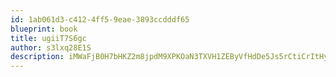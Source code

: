 ```yaml
---
id: 1ab061d3-c412-4ff5-9eae-3893ccdddf65
blueprint: book
title: ugiiT7S6gc
author: s3lxq28E1S
description: iMWaFjB0H7bHKZ2m8jpdM9XPKOaN3TXVH1ZEByVfHdDe5Js5rCtiCrItHy3naEVe9lONQUZ3tApmEL3vymYkWDhFJmxf7MuujhFO
---
```

